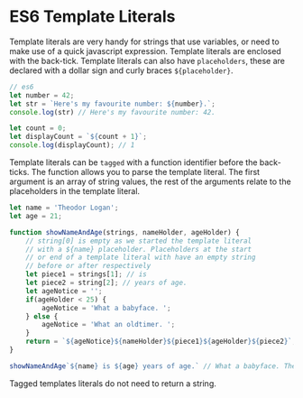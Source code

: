 # ES6 Template Literals

Template literals are very handy for strings that use variables, or need to 
make use of a quick javascript expression. Template literals are enclosed with 
the back-tick. Template literals can also have `placeholders`, 
these are declared with a dollar sign and curly braces `${placeholder}`.
```js
// es6
let number = 42;
let str = `Here's my favourite number: ${number}.`;
console.log(str) // Here's my favourite number: 42.

let count = 0;
let displayCount = `${count + 1}`;
console.log(displayCount); // 1 
```

Template literals can be `tagged` with a function identifier before the 
back-ticks. The function allows you to parse the template literal. The first 
argument is an array of string values, the rest of the arguments relate to 
the placeholders in the template literal.

```js
let name = 'Theodor Logan';
let age = 21;

function showNameAndAge(strings, nameHolder, ageHolder) {
	// string[0] is empty as we started the template literal
	// with a ${name} placeholder. Placeholders at the start
	// or end of a template literal with have an empty string
	// before or after respectively
	let piece1 = strings[1]; // is
	let piece2 = string[2]; // years of age.
	let ageNotice = '';
	if(ageHolder < 25) {
		ageNotice = 'What a babyface. ';
	} else {
		ageNotice = 'What an oldtimer. ';
	}
	return = `${ageNotice}${nameHolder}${piece1}${ageHolder}${piece2}`;
}

showNameAndAge`${name} is ${age} years of age.` // What a babyface. Theodor Loagn is 21 years of age.
```

Tagged templates literals do not need to return a string.
